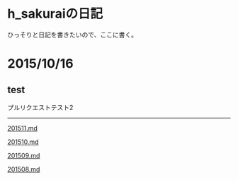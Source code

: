 # h_sakuraiの日記

ひっそりと日記を書きたいので、ここに書く。

# 2015/10/16

## test

プルリクエストテスト2



----

[201511.md](201511.md)

[201510.md](201510.md)

[201509.md](201509.md)

[201508.md](201508.md)
